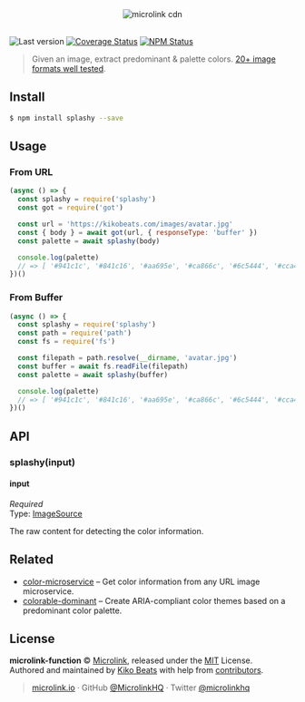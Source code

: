 <div align="center">
  <img src="https://cdn.microlink.io/logo/banner.png" alt="microlink cdn">
  <br>
  <br>
</div>

![Last version](https://img.shields.io/github/tag/microlinkhq/splashy.svg?style=flat-square)
[![Coverage Status](https://img.shields.io/coveralls/microlinkhq/splashy.svg?style=flat-square)](https://coveralls.io/github/microlinkhq/splashy)
[![NPM Status](https://img.shields.io/npm/dm/splashy.svg?style=flat-square)](https://www.npmjs.org/package/splashy)

> Given an image, extract predominant & palette colors. [20+ image formats well tested](https://github.com/microlinkhq/splashy/tree/master/test/fixtures).

## Install

```bash
$ npm install splashy --save
```

## Usage

### From URL

```js
(async () => {
  const splashy = require('splashy')
  const got = require('got')

  const url = 'https://kikobeats.com/images/avatar.jpg'
  const { body } = await got(url, { responseType: 'buffer' })
  const palette = await splashy(body)

  console.log(palette)
  // => [ '#941c1c', '#841c16', '#aa695e', '#ca866c', '#6c5444', '#cca4a4' ]
})()
```

### From Buffer

```js
(async () => {
  const splashy = require('splashy')
  const path = require('path')
  const fs = require('fs')

  const filepath = path.resolve(__dirname, 'avatar.jpg')
  const buffer = await fs.readFile(filepath)
  const palette = await splashy(buffer)

  console.log(palette)
  // => [ '#941c1c', '#841c16', '#aa695e', '#ca866c', '#6c5444', '#cca4a4' ]
})()
```

## API

### splashy(input)

#### input

*Required*<br>
Type: [ImageSource](https://github.com/akfish/node-vibrant#imagesource)

The raw content for detecting the color information.

## Related

- [color-microservice](https://github.com/Kikobeats/color-microservice) – Get color information from any URL image microservice.
- [colorable-dominant](https://github.com/Kikobeats/colorable-dominant) – Create ARIA-compliant color themes based on a predominant color palette.

## License

**microlink-function** © [Microlink](https://microlink.io), released under the [MIT](https://github.com/microlink/microlink-function/blob/master/LICENSE.md) License.<br>
Authored and maintained by [Kiko Beats](https://kikobeats.com) with help from [contributors](https://github.com/microlink/microlink-function/contributors).

> [microlink.io](https://microlink.io) · GitHub [@MicrolinkHQ](https://github.com/microlinkhq) · Twitter [@microlinkhq](https://twitter.com/microlinkhq)

